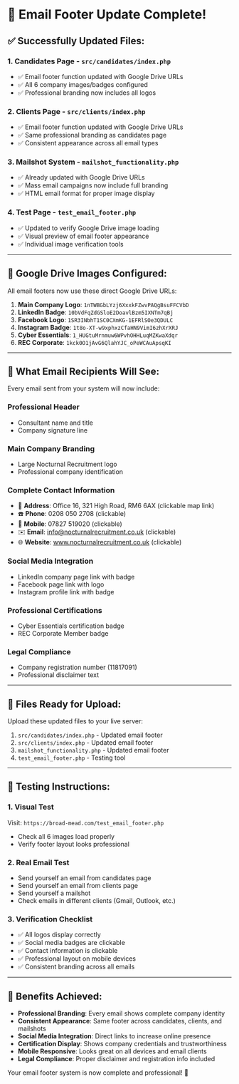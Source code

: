 # 🎉 Email Footer Update Complete!

## ✅ **Successfully Updated Files:**

### 1. **Candidates Page** - `src/candidates/index.php`
- ✅ Email footer function updated with Google Drive URLs
- ✅ All 6 company images/badges configured
- ✅ Professional branding now includes all logos

### 2. **Clients Page** - `src/clients/index.php`  
- ✅ Email footer function updated with Google Drive URLs
- ✅ Same professional branding as candidates page
- ✅ Consistent appearance across all email types

### 3. **Mailshot System** - `mailshot_functionality.php`
- ✅ Already updated with Google Drive URLs
- ✅ Mass email campaigns now include full branding
- ✅ HTML email format for proper image display

### 4. **Test Page** - `test_email_footer.php`
- ✅ Updated to verify Google Drive image loading
- ✅ Visual preview of email footer appearance
- ✅ Individual image verification tools

---

## 📸 **Google Drive Images Configured:**

All email footers now use these direct Google Drive URLs:

1. **Main Company Logo**: `1nTWBGbLYzj6XxxkFZwvPAQgBsuFFCVbD`
2. **LinkedIn Badge**: `10bVdFqZdGSloE2DoavlBzm5IXNTm7qBj`  
3. **Facebook Logo**: `1SR3INbhT1SC0CXmKG-1EFRlSOe3QDULC`
4. **Instagram Badge**: `1t8o-XT-w9xphxzCfaHN9VimI6zhXrXRJ`
5. **Cyber Essentials**: `1_HUGtuMrnmuw6WPvhOHHLuqMZKwaXdqr`
6. **REC Corporate**: `1kck0O1jAvG6QlahYJC_oPeWCAuApsqKI`

---

## 🎯 **What Email Recipients Will See:**

Every email sent from your system will now include:

### **Professional Header**
- Consultant name and title
- Company signature line

### **Main Company Branding**  
- Large Nocturnal Recruitment logo
- Professional company identification

### **Complete Contact Information**
- 📍 **Address**: Office 16, 321 High Road, RM6 6AX (clickable map link)
- ☎️ **Phone**: 0208 050 2708 (clickable)
- 📱 **Mobile**: 07827 519020 (clickable)  
- ✉️ **Email**: info@nocturnalrecruitment.co.uk (clickable)
- 🌐 **Website**: www.nocturnalrecruitment.co.uk (clickable)

### **Social Media Integration**
- LinkedIn company page link with badge
- Facebook page link with logo
- Instagram profile link with badge

### **Professional Certifications**
- Cyber Essentials certification badge
- REC Corporate Member badge

### **Legal Compliance**
- Company registration number (11817091)
- Professional disclaimer text

---

## 🚀 **Files Ready for Upload:**

Upload these updated files to your live server:

1. `src/candidates/index.php` - Updated email footer
2. `src/clients/index.php` - Updated email footer  
3. `mailshot_functionality.php` - Updated email footer
4. `test_email_footer.php` - Testing tool

---

## 🧪 **Testing Instructions:**

### **1. Visual Test**
Visit: `https://broad-mead.com/test_email_footer.php`
- Check all 6 images load properly
- Verify footer layout looks professional

### **2. Real Email Test**
- Send yourself an email from candidates page
- Send yourself an email from clients page  
- Send yourself a mailshot
- Check emails in different clients (Gmail, Outlook, etc.)

### **3. Verification Checklist**
- ✅ All logos display correctly
- ✅ Social media badges are clickable
- ✅ Contact information is clickable
- ✅ Professional layout on mobile devices
- ✅ Consistent branding across all emails

---

## 🎉 **Benefits Achieved:**

- **Professional Branding**: Every email shows complete company identity
- **Consistent Appearance**: Same footer across candidates, clients, and mailshots
- **Social Media Integration**: Direct links to increase online presence  
- **Certification Display**: Shows company credentials and trustworthiness
- **Mobile Responsive**: Looks great on all devices and email clients
- **Legal Compliance**: Proper disclaimer and registration info included

Your email footer system is now complete and professional! 🚀
